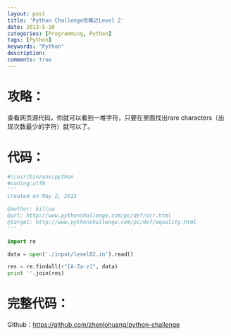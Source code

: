 ```yaml
---
layout: post
title: 'Python Challenge攻略之Level 2'
date: 2013-5-10
categories: [Programming, Python]
tags: [Python]
keywords: "Python"
description: 
comments: true
---
```

# 攻略：
查看网页源代码，你就可以看到一堆字符，只要在里面找出rare characters（出现次数最少的字符）就可以了。

# 代码：

``` python 
#!/usr/bin/env/python
#coding:utf8
'''
Created on May 2, 2013

@author: killua
@url: http://www.pythonchallenge.com/pc/def/ocr.html
@target: http://www.pythonchallenge.com/pc/def/equality.html
'''

import re

data = open('./input/level02.in').read()

res = re.findall(r"[A-Za-z]", data)
print ''.join(res)
```

# 完整代码：
Github：<https://github.com/zhenlohuang/python-challenge>
